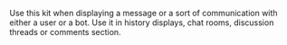 Use this kit when displaying a message or a sort of communication with either a user or a bot. Use it in history displays, chat rooms, discussion threads or comments section.
